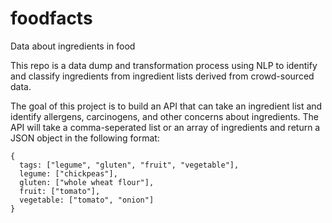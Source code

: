 # foodfacts
Data about ingredients in food

This repo is a data dump and transformation process using NLP to identify and classify ingredients from ingredient lists derived from crowd-sourced data.

The goal of this project is to build an API that can take an ingredient list and identify allergens, carcinogens, and other concerns about ingredients.  The API will take a comma-seperated list or an array of ingredients and return a JSON object in the following format:

    {
      tags: ["legume", "gluten", "fruit", "vegetable"],
      legume: ["chickpeas"],
      gluten: ["whole wheat flour"],
      fruit: ["tomato"],
      vegetable: ["tomato", "onion"]
    }

